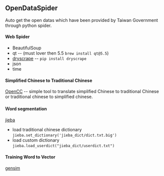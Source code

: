 ## OpenDataSpider
Auto get the open datas which have been provided by Taiwan Government through python spider.
#### Web Spider

- BeautifulSoup
- qt -- (must lover then 5.5 `brew install qt@5.5`)
- [dryscrape](http://dryscrape.readthedocs.io/en/latest/installation.html) -- `pip install dryscrape`
- json
- time

#### Simplified Chinese to Traditional Chinese
[OpenCC](https://github.com/BYVoid/OpenCC) -- simple tool to translate simplified Chinese to traditional Chinese or traditional chinese to simplified chinese.
#### Ｗord segmentation
[jieba](https://github.com/fxsjy/jieba)

- load traditional chinese dictionary `jieba.set_dictionary('jieba_dict/dict.txt.big')`
- load custom dictionary `jieba.load_userdict("jieba_dict/userdict.txt")`

#### Training Word to Vector
[gensim](https://radimrehurek.com/gensim/)
